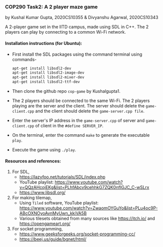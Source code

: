 ### COP290 Task2: A 2 player maze game

by Kushal Kumar Gupta, 2020CS10355
& Divyanshu Agarwal, 2020CS10343

A 2-player game set in the IITD campus, made using SDL in C++. The 2 players can play by  connecting to a common Wi-Fi network.

#### Installation instructions (for Ubuntu):

- First install the SDL packages using the command terminal using commands-

  ```bash
  apt-get install libsdl2-dev
  apt-get install libsdl2-image-dev
  apt-get install libsdl2-mixer-dev
  apt-get install libsdl2-ttf-dev
  ```

- Then clone the github repo `cop-game` by Kushalgupta1.

- The 2 players should be connected to the same Wi-Fi. The 2 players playing are the server and  the client. The server should delete the `game-client.cpp` and the client should delete the `game-server.cpp file`.

- Enter the server's IP address in the `game-server.cpp` of server and `game-client.cpp` of client in the `#define SERVER_IP`.

- On the terminal, enter the command `make` to generate the executable `play`.

- Execute the game using `./play`.



#### Resources and references:

1. For SDL,
   - https://lazyfoo.net/tutorials/SDL/index.php
   - YouTube playlist: https://www.youtube.com/watch?v=QQzAHcojEKg&list=PLhfAbcv9cehhkG7ZQK0nfIGJC_C-wSLrx
   - https://www.libsdl.org/
2. For making tilemap,
   - Using `Tiled` software, YouTube playlist: https://www.youtube.com/watch?v=ZwaomOYGuYo&list=PLu4oc9P-ABcOXNOyoAvnMyUwn_kkiVA5B
   - Various tilesets obtained from many sources like https://itch.io/ and https://opengameart.org/
3. For socket programming,
   - https://www.geeksforgeeks.org/socket-programming-cc/
   - https://beej.us/guide/bgnet/html/

